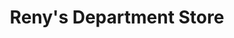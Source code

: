 ---
title: "Reny's Department Store"
url: /farmington/renys-department-store/
shop: department store
---